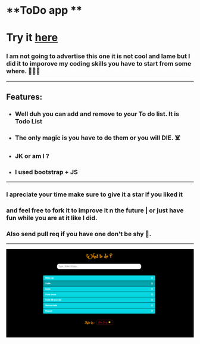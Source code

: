 # **ToDo app **

# Try it [here]()

### I am not going to advertise this one it is not cool and lame but I did it to imporove my coding skills you have to start from some where. 💪💪💪

---

## Features:

- ### Well duh you can add and remove to your To do list. It is Todo List
- ### The only magic is you have to do them or you will DIE. ☠️
- ### JK or am I ?
- ### I used bootstrap + JS

---

### I apreciate your time make sure to give it a star if you liked it

### and feel free to fork it to improve it n the future | or just have fun while you are at it like I did.

### Also send pull req if you have one don't be shy 🦥.

---

![Demo IMG](assets/img/DemoIMG.png)
